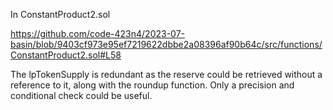 In ConstantProduct2.sol

https://github.com/code-423n4/2023-07-basin/blob/9403cf973e95ef7219622dbbe2a08396af90b64c/src/functions/ConstantProduct2.sol#L58

The lpTokenSupply is redundant as the reserve could be retrieved without a reference to it, along with the roundup function. Only a precision and conditional check could be useful.